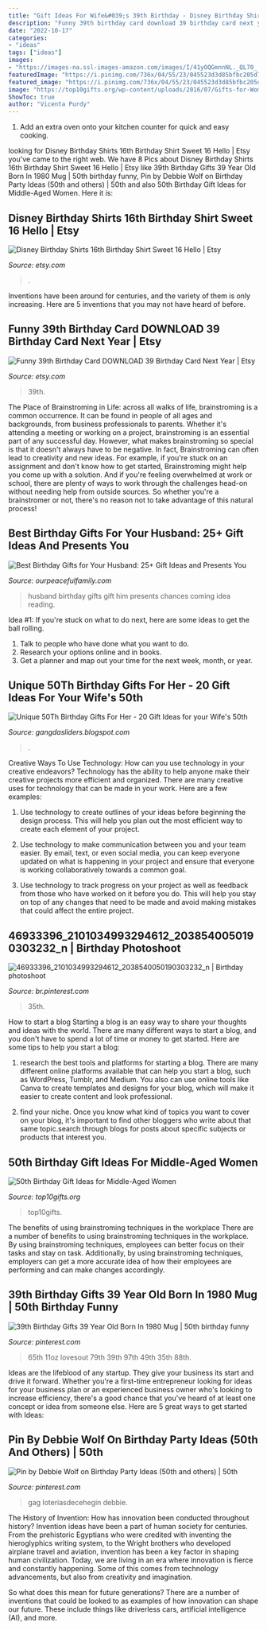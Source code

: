 ```yaml
---
title: "Gift Ideas For Wife&#039;s 39th Birthday - Disney Birthday Shirts 16th Birthday Shirt Sweet 16 Hello"
description: "Funny 39th birthday card download 39 birthday card next year"
date: "2022-10-17"
categories:
- "ideas"
tags: ["ideas"]
images:
- "https://images-na.ssl-images-amazon.com/images/I/41yOQGmnnNL._QL70_.jpg"
featuredImage: "https://i.pinimg.com/736x/04/55/23/045523d3d85bfbc205d77467e5164db0.jpg"
featured_image: "https://i.pinimg.com/736x/04/55/23/045523d3d85bfbc205d77467e5164db0.jpg"
image: "https://top10gifts.org/wp-content/uploads/2016/07/Gifts-for-Women-Over-50-Jewelry-Organizer.jpg"
ShowToc: true
author: "Vicenta Purdy"
---
```



1. Add an extra oven onto your kitchen counter for quick and easy cooking.

	

		
looking for Disney Birthday Shirts 16th Birthday Shirt Sweet 16 Hello | Etsy you've came to the right web. We have 8 Pics about Disney Birthday Shirts 16th Birthday Shirt Sweet 16 Hello | Etsy like 39th Birthday Gifts 39 Year Old Born In 1980 Mug | 50th birthday funny, Pin by Debbie Wolf on Birthday Party Ideas (50th and others) | 50th and also 50th Birthday Gift Ideas for Middle-Aged Women. Here it is:
		
    
## Disney Birthday Shirts 16th Birthday Shirt Sweet 16 Hello | Etsy

<img loading=lazy src="https://i.etsystatic.com/17124843/r/il/32e0df/2496886131/il_794xN.2496886131_okuz.jpg" onerror="this.onerror=null;this.src='https://tse2.mm.bing.net/th?id=OIP.BnLr7uc4Dy65czR30h2jQQHaHa&amp;pid=15.1';" alt="Disney Birthday Shirts 16th Birthday Shirt Sweet 16 Hello | Etsy">

_Source: etsy.com_

>. 

	

Inventions have been around for centuries, and the variety of them is only increasing. Here are 5 inventions that you may not have heard of before.

    
## Funny 39th Birthday Card DOWNLOAD 39 Birthday Card Next Year | Etsy

<img loading=lazy src="https://i.etsystatic.com/24858952/r/il/2e0ffb/2914527803/il_1588xN.2914527803_l7ky.jpg" onerror="this.onerror=null;this.src='https://tse1.mm.bing.net/th?id=OIP.gVlx20pINreMYjCo1-QDngHaHa&amp;pid=15.1';" alt="Funny 39th Birthday Card DOWNLOAD 39 Birthday Card Next Year | Etsy">

_Source: etsy.com_

>39th. 

	

The Place of Brainstroming in Life:
across all walks of life, brainstroming is a common occurrence. It can be found in people of all ages and backgrounds, from business professionals to parents. Whether it's attending a meeting or working on a project, brainstroming is an essential part of any successful day. However, what makes brainstroming so special is that it doesn't always have to be negative. In fact, Brainstroming can often lead to creativity and new ideas. For example, if you're stuck on an assignment and don't know how to get started, Brainstroming might help you come up with a solution. And if you're feeling overwhelmed at work or school, there are plenty of ways to work through the challenges head-on without needing help from outside sources. So whether you're a brainstromer or not, there's no reason not to take advantage of this natural process!

    
## Best Birthday Gifts For Your Husband: 25+ Gift Ideas And Presents You

<img loading=lazy src="http://ourpeacefulfamily.com/wp-content/uploads/2016/11/birthday-gifts-for-husband.jpg" onerror="this.onerror=null;this.src='https://tse3.mm.bing.net/th?id=OIP.0JMnSs_WxfO-hJnI7X9DAAHaLG&amp;pid=15.1';" alt="Best Birthday Gifts for Your Husband: 25+ Gift Ideas and Presents You">

_Source: ourpeacefulfamily.com_

>husband birthday gifts gift him presents chances coming idea reading. 

	

Idea #1:
If you're stuck on what to do next, here are some ideas to get the ball rolling.
1. Talk to people who have done what you want to do.
2. Research your options online and in books.
3. Get a planner and map out your time for the next week, month, or year.

    
## Unique 50Th Birthday Gifts For Her - 20 Gift Ideas For Your Wife&#039;s 50th

<img loading=lazy src="https://images-na.ssl-images-amazon.com/images/I/41yOQGmnnNL._QL70_.jpg" onerror="this.onerror=null;this.src='https://tse3.mm.bing.net/th?id=OIP._6ncPFD9SpbpJfMFX-6V3wHaHa&amp;pid=15.1';" alt="Unique 50Th Birthday Gifts For Her - 20 Gift Ideas for your Wife&#039;s 50th">

_Source: gangdasliders.blogspot.com_

>. 

	

Creative Ways To Use Technology: How can you use technology in your creative endeavors?
Technology has the ability to help anyone make their creative projects more efficient and organized. There are many creative uses for technology that can be made in your work. Here are a few examples:
1. Use technology to create outlines of your ideas before beginning the design process. This will help you plan out the most efficient way to create each element of your project.

2. Use technology to make communication between you and your team easier. By email, text, or even social media, you can keep everyone updated on what is happening in your project and ensure that everyone is working collaboratively towards a common goal.

3. Use technology to track progress on your project as well as feedback from those who have worked on it before you do. This will help you stay on top of any changes that need to be made and avoid making mistakes that could affect the entire project.

    
## 46933396_2101034993294612_2038540050190303232_n | Birthday Photoshoot

<img loading=lazy src="https://i.pinimg.com/originals/cb/42/6d/cb426d108ded8448d782d37282c20290.jpg" onerror="this.onerror=null;this.src='https://tse1.mm.bing.net/th?id=OIP.jdnRJ9rLXuv1VdX0vGZcMgAAAA&amp;pid=15.1';" alt="46933396_2101034993294612_2038540050190303232_n | Birthday photoshoot">

_Source: br.pinterest.com_

>35th. 

	

How to start a blog
Starting a blog is an easy way to share your thoughts and ideas with the world. There are many different ways to start a blog, and you don't have to spend a lot of time or money to get started. Here are some tips to help you start a blog: 
1. research the best tools and platforms for starting a blog. There are many different online platforms available that can help you start a blog, such as WordPress, Tumblr, and Medium. You also can use online tools like Canva to create templates and designs for your blog, which will make it easier to create content and look professional. 

2. find your niche. Once you know what kind of topics you want to cover on your blog, it's important to find other bloggers who write about that same topic.search through blogs for posts about specific subjects or products that interest you.

    
## 50th Birthday Gift Ideas For Middle-Aged Women

<img loading=lazy src="https://top10gifts.org/wp-content/uploads/2016/07/Gifts-for-Women-Over-50-Jewelry-Organizer.jpg" onerror="this.onerror=null;this.src='https://tse2.mm.bing.net/th?id=OIP.VjzBgEWFxVrvMwG4z9FgfwHaHY&amp;pid=15.1';" alt="50th Birthday Gift Ideas for Middle-Aged Women">

_Source: top10gifts.org_

>top10gifts. 

	

The benefits of using brainstroming techniques in the workplace
There are a number of benefits to using brainstroming techniques in the workplace. By using brainstroming techniques, employees can better focus on their tasks and stay on task. Additionally, by using brainstroming techniques, employers can get a more accurate idea of how their employees are performing and can make changes accordingly.

    
## 39th Birthday Gifts 39 Year Old Born In 1980 Mug | 50th Birthday Funny

<img loading=lazy src="https://i.pinimg.com/736x/67/1a/35/671a35001a1c220edd9fbccaf68a2831.jpg" onerror="this.onerror=null;this.src='https://tse1.mm.bing.net/th?id=OIP.qweQryOzIRe1VcaIreF2_AHaHa&amp;pid=15.1';" alt="39th Birthday Gifts 39 Year Old Born In 1980 Mug | 50th birthday funny">

_Source: pinterest.com_

>65th 11oz lovesout 79th 39th 97th 49th 35th 88th. 

	

Ideas are the lifeblood of any startup. They give your business its start and drive it forward. Whether you're a first-time entrepreneur looking for ideas for your business plan or an experienced business owner who's looking to increase efficiency, there's a good chance that you've heard of at least one concept or idea from someone else. Here are 5 great ways to get started with Ideas:

    
## Pin By Debbie Wolf On Birthday Party Ideas (50th And Others) | 50th

<img loading=lazy src="https://i.pinimg.com/736x/04/55/23/045523d3d85bfbc205d77467e5164db0.jpg" onerror="this.onerror=null;this.src='https://tse3.mm.bing.net/th?id=OIP.c98TBaO60mx4wEcQ_qwK1wHaKt&amp;pid=15.1';" alt="Pin by Debbie Wolf on Birthday Party Ideas (50th and others) | 50th">

_Source: pinterest.com_

>gag loteriasdecehegin debbie. 

	

The History of Invention: How has innovation been conducted throughout history?
Invention ideas have been a part of human society for centuries. From the prehistoric Egyptians who were credited with inventing the hieroglyphics writing system, to the Wright brothers who developed airplane travel and aviation, invention has been a key factor in shaping human civilization. 
Today, we are living in an era where innovation is fierce and constantly happening. Some of this comes from technology advancements, but also from creativity and imagination. 

So what does this mean for future generations? There are a number of inventions that could be looked to as examples of how innovation can shape our future. These include things like driverless cars, artificial intelligence (AI), and more.

